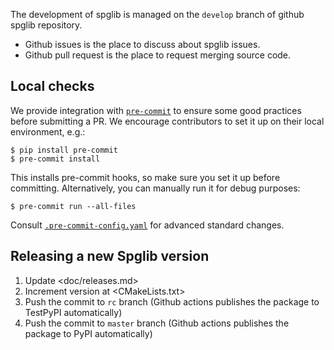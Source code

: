 The development of spglib is managed on the `develop` branch of github spglib
repository.

- Github issues is the place to discuss about spglib issues.
- Github pull request is the place to request merging source code.

## Local checks

We provide integration with [`pre-commit`](https://pre-commit.com/) to ensure
some good practices before submitting a PR. We encourage contributors to set
it up on their local environment, e.g.:
```console
$ pip install pre-commit
$ pre-commit install
```

This installs pre-commit hooks, so make sure you set it up before committing.
Alternatively, you can manually run it for debug purposes:
```console
$ pre-commit run --all-files
```

Consult [`.pre-commit-config.yaml`](.pre-commit-config.yaml) for advanced
standard changes.

## Releasing a new Spglib version

1. Update <doc/releases.md>
2. Increment version at <CMakeLists.txt>
3. Push the commit to `rc` branch (Github actions publishes the package to TestPyPI automatically)
4. Push the commit to `master` branch (Github actions publishes the package to PyPI automatically)
